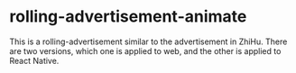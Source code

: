 # rolling-advertisement-animate
This is a rolling-advertisement similar to the advertisement in ZhiHu. There are two versions, which one is applied to web, and the other is applied to React Native.
